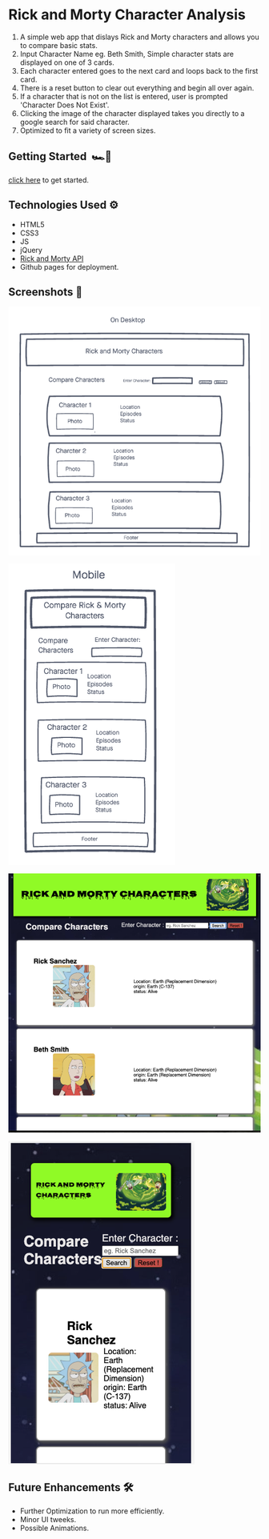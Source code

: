 # Rick and Morty Character Analysis

1. A simple web app that dislays Rick and Morty characters and allows you to compare basic stats.
2. Input Character Name eg. Beth Smith, Simple character stats are displayed on one of 3 cards.
3. Each character entered goes to the next card and loops back to the first card.
4. There is a reset button to clear out everything and begin all over again.
5. If a character that is not on the list is entered, user is prompted 'Character Does Not Exist'.
6. Clicking the image of the character displayed takes you directly to a google search for said character.
7. Optimized to fit a variety of screen sizes.

##  Getting Started  🏎💨 

[click here](https://bawumbila.github.io/Rick-and-Morty/) to get started. 

##  Technologies Used ⚙️
- HTML5
- CSS3
- JS
- jQuery
- [Rick and Morty API](https://rickandmortyapi.com/)
- Github pages for deployment.

##  Screenshots 📸

![Wireframe 1](./imgs/wireframe1.png)

![Wireframe Mobile](./imgs/wireframemobile.png)

![App Screenshot](./imgs/AppOne.png)

![Mobile Screenshot](./imgs/AppMobile.png)


##  Future Enhancements 🛠

- Further Optimization to run more efficiently.
- Minor UI tweeks.
- Possible Animations.